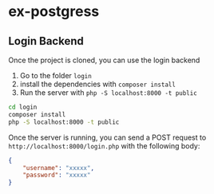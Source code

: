 # ex-postgress

## Login Backend
Once the project is cloned, you can use the login backend
1. Go to the folder `login`
2. install the dependencies with `composer install`
3. Run the server with `php -S localhost:8000 -t public`
```bash
cd login
composer install
php -S localhost:8000 -t public
```
Once the server is running, you can send a POST request to `http://localhost:8000/login.php` with the following body:
```json
{
	"username": "xxxxx",
	"password": "xxxxx"
}
```
